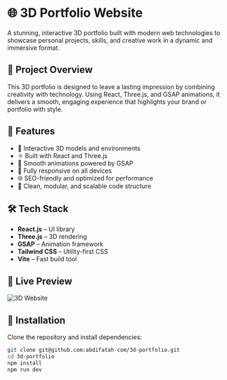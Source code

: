 # 🌐 3D Portfolio Website

A stunning, interactive 3D portfolio built with modern web technologies to showcase personal projects, skills, and creative work in a dynamic and immersive format.

## 🎯 Project Overview

This 3D portfolio is designed to leave a lasting impression by combining creativity with technology. Using React, Three.js, and GSAP animations, it delivers a smooth, engaging experience that highlights your brand or portfolio with style.

## 🚀 Features

- 🌟 Interactive 3D models and environments
- ⚛️ Built with React and Three.js
- 🎨 Smooth animations powered by GSAP
- 📱 Fully responsive on all devices
- 🌐 SEO-friendly and optimized for performance
- 📂 Clean, modular, and scalable code structure

## 🛠️ Tech Stack

- **React.js** – UI library
- **Three.js** – 3D rendering
- **GSAP** – Animation framework
- **Tailwind CSS** – Utility-first CSS
- **Vite** – Fast build tool

## 📸 Live Preview

![3D Website](https://i.ibb.co/ryytGVx/Screenshot-2023-11-25-at-11-28-11-AM.png)

## 📁 Installation

Clone the repository and install dependencies:

```bash
git clone git@github.com:abdifatah-com/3d-portfolio.git
cd 3d-portfolio
npm install
npm run dev


